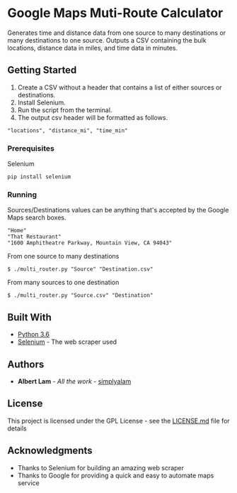 # Google Maps Muti-Route Calculator

Generates time and distance data from one source to many destinations or many destinations to one source.
Outputs a CSV containing the bulk locations, distance data in miles, and time data in minutes.

## Getting Started

1. Create a CSV without a header that contains a list of either sources or destinations.
2. Install Selenium.
3. Run the script from the terminal.
4. The output csv header will be formatted as follows.
```
"locations", "distance_mi", "time_min"
```

### Prerequisites

Selenium
```
pip install selenium
```

### Running

Sources/Destinations values can be anything that's accepted by the Google Maps search boxes.
```
"Home"
"That Restaurant"
"1600 Amphitheatre Parkway, Mountain View, CA 94043"
```

From one source to many destinations
```
$ ./multi_router.py "Source" "Destination.csv"
```

From many sources to one destination
```
$ ./multi_router.py "Source.csv" "Destination"
```

## Built With
* [Python 3.6](https://www.python.org/downloads/)
* [Selenium](https://seleniumhq.github.io/selenium/docs/api/py/) - The web scraper used

## Authors

* **Albert Lam** - *All the work* - [simplyalam](https://github.com/simplyalam)

## License

This project is licensed under the GPL License - see the [LICENSE.md](LICENSE.md) file for details

## Acknowledgments

* Thanks to Selenium for building an amazing web scraper
* Thanks to Google for providing a quick and easy to automate maps service
